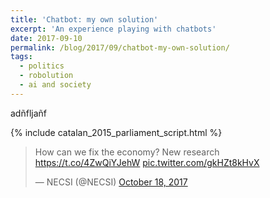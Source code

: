 ```yaml
---
title: 'Chatbot: my own solution'
excerpt: 'An experience playing with chatbots'
date: 2017-09-10
permalink: /blog/2017/09/chatbot-my-own-solution/
tags:
  - politics
  - robolution
  - ai and society
---
```



adñfljañf


{% include catalan_2015_parliament_script.html %}



<blockquote class="twitter-tweet" data-lang="en"><p lang="en" dir="ltr">How can we fix the economy? New research <a href="https://t.co/4ZwQiYJehW">https://t.co/4ZwQiYJehW</a> <a href="https://t.co/gkHZt8kHvX">pic.twitter.com/gkHZt8kHvX</a></p>&mdash; NECSI (@NECSI) <a href="https://twitter.com/NECSI/status/920638176577892354?ref_src=twsrc%5Etfw">October 18, 2017</a></blockquote>
<script async src="//platform.twitter.com/widgets.js" charset="utf-8"></script>
